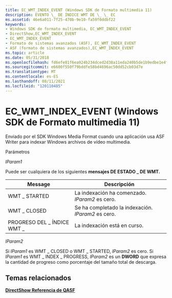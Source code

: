 ```yaml
---
title: EC_WMT_INDEX_EVENT (Windows SDK de Formato multimedia 11)
description: EVENTO \_ DE ÍNDICE WMT DE \_ \_ EC
ms.assetid: 46e6a011-7f25-470b-9e10-fa59f0ddbf22
keywords:
- Windows SDK de formato multimedia, EC_WMT_INDEX_EVENT
- DirectShow,EC_WMT_INDEX_EVENT
- EC_WMT_INDEX_EVENT
- Formato de sistemas avanzados (ASF), EC_WMT_INDEX_EVENT
- ASF (formato de sistemas avanzados),EC_WMT_INDEX_EVENT
ms.topic: article
ms.date: 05/31/2018
ms.openlocfilehash: fd6efe81f6ea924b234dced2d38a11eda240b5de1b9edbe1e4f66c541e7a1b65
ms.sourcegitcommit: e6600f550f79bddfe58bd4696ac50dd52cb03d7e
ms.translationtype: MT
ms.contentlocale: es-ES
ms.lasthandoff: 08/11/2021
ms.locfileid: "120110485"
---
```

# <a name="ec_wmt_index_event-windows-media-format-11-sdk"></a>EC_WMT_INDEX_EVENT (Windows SDK de Formato multimedia 11)

Enviado por el SDK Windows Media Format cuando una aplicación usa ASF Writer para indexar Windows archivos de vídeo multimedia.

Parámetros

*lParam1*

Puede ser cualquiera de los siguientes **mensajes DE ESTADO \_ DE WMT.**



| Message              | Descripción                                     |
|----------------------|-------------------------------------------------|
| WMT \_ STARTED         | La indexación ha comenzado. *lParam2* es cero.          |
| WMT \_ CLOSED          | Se ha completado la indexación. *lParam2* es cero. |
| PROGRESO DEL \_ ÍNDICE WMT \_ | La indexación está en curso.                        |



 

*lParam2*

Si *lParam1* es WMT \_ CLOSED o WMT \_ STARTED, *lParam2* es cero. Si *lParam1* es WMT \_ INDEX \_ PROGRESS, *lParam2* es un **DWORD** que expresa la cantidad de progreso como porcentaje del tamaño total de descarga.

## <a name="related-topics"></a>Temas relacionados

<dl> <dt>

[**DirectShow Referencia de QASF**](directshow-qasf-reference.md)
</dt> </dl>

 

 




